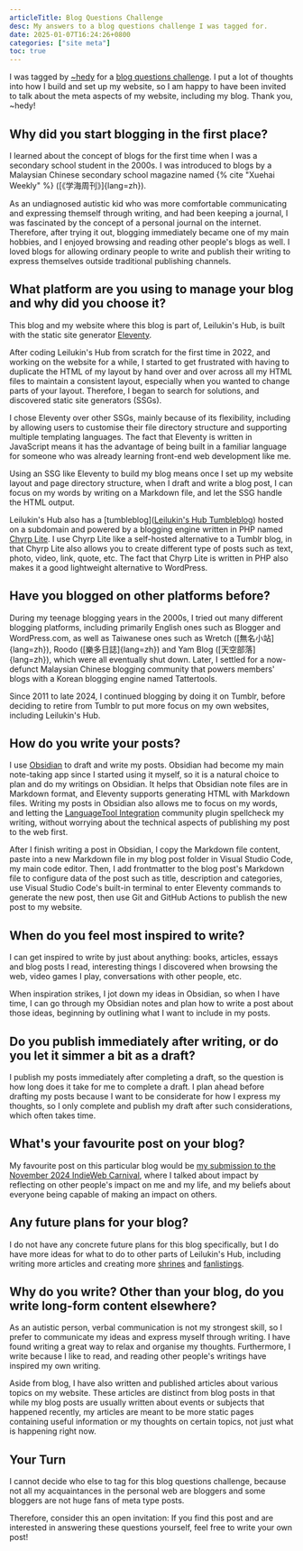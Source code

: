 ```yaml
---
articleTitle: Blog Questions Challenge
desc: My answers to a blog questions challenge I was tagged for.
date: 2025-01-07T16:24:26+0800
categories: ["site meta"]
toc: true
---
```


I was tagged by [~hedy](https://home.hedy.dev/) for a [blog questions challenge](https://home.hedy.dev/posts/blog-questions-challenge/). I put a lot of thoughts into how I build and set up my website, so I am happy to have been invited to talk about the meta aspects of my website, including my blog. Thank you, ~hedy!

## Why did you start blogging in the first place?

I learned about the concept of blogs for the first time when I was a secondary school student in the 2000s. I was introduced to blogs by a Malaysian Chinese secondary school magazine named {% cite "Xuehai Weekly" %} ([《学海周刊》]{lang=zh}).

As an undiagnosed autistic kid who was more comfortable communicating and expressing themself through writing, and had been keeping a journal, I was fascinated by the concept of a personal journal on the internet. Therefore, after trying it out, blogging immediately became one of my main hobbies, and I enjoyed browsing and reading other people's blogs as well. I loved blogs for allowing ordinary people to write and publish their writing to express themselves outside traditional publishing channels.

## What platform are you using to manage your blog and why did you choose it?

This blog and my website where this blog is part of, Leilukin's Hub, is built with the static site generator [Eleventy](https://www.11ty.dev/).

After coding Leilukin's Hub from scratch for the first time in 2022, and working on the website for a while, I started to get frustrated with having to duplicate the HTML of my layout by hand over and over across all my HTML files to maintain a consistent layout, especially when you wanted to change parts of your layout. Therefore, I began to search for solutions, and discovered static site generators (SSGs).

I chose Eleventy over other SSGs, mainly because of its flexibility, including by allowing users to customise their file directory structure and supporting multiple templating languages. The fact that Eleventy is written in JavaScript means it has the advantage of being built in a familiar language for someone who was already learning front-end web development like me.

Using an SSG like Eleventy to build my blog means once I set up my website layout and page directory structure, when I draft and write a blog post, I can focus on my words by writing on a Markdown file, and let the SSG handle the HTML output.

Leilukin's Hub also has a [tumbleblog]([Leilukin's Hub Tumbleblog](https://tumbleblog.leilukin.com/)) hosted on a subdomain and powered by a blogging engine written in PHP named [Chyrp Lite](https://chyrplite.net/). I use Chyrp Lite like a self-hosted alternative to a Tumblr blog, in that Chyrp Lite also allows you to create different type of posts such as text, photo, video, link, quote, etc. The fact that Chyrp Lite is written in PHP also makes it a good lightweight alternative to WordPress.

## Have you blogged on other platforms before?

During my teenage blogging years in the 2000s, I tried out many different blogging platforms, including primarily English ones such as Blogger and WordPress.com, as well as Taiwanese ones such as Wretch ([無名小站]{lang=zh}), Roodo ([樂多日誌]{lang=zh}) and Yam Blog ([天空部落]{lang=zh}), which were all eventually shut down. Later, I settled for a now-defunct Malaysian Chinese blogging community that powers members' blogs with a Korean blogging engine named Tattertools.

Since 2011 to late 2024, I continued blogging by doing it on Tumblr, before deciding to retire from Tumblr to put more focus on my own websites, including Leilukin's Hub.

## How do you write your posts?

I use [Obsidian](https://obsidian.md/) to draft and write my posts. Obsidian had become my main note-taking app since I started using it myself, so it is a natural choice to plan and do my writings on Obsidian. It helps that Obsidian note files are in Markdown format, and Eleventy supports generating HTML with Markdown files. Writing my posts in Obsidian also allows me to focus on my words, and letting the [LanguageTool Integration](https://github.com/Clemens-E/obsidian-languagetool-plugin) community plugin spellcheck my writing, without worrying about the technical aspects of publishing my post to the web first.

After I finish writing a post in Obsidian, I copy the Markdown file content, paste into a new Markdown file in my blog post folder in Visual Studio Code, my main code editor. Then, I add frontmatter to the blog post's Markdown file to configure data of the post such as title, description and categories, use Visual Studio Code's built-in terminal to enter Eleventy commands to generate the new post, then use Git and GitHub Actions to publish the new post to my website.

## When do you feel most inspired to write?

I can get inspired to write by just about anything: books, articles, essays and blog posts I read, interesting things I discovered when browsing the web, video games I play, conversations with other people, etc.

When inspiration strikes, I jot down my ideas in Obsidian, so when I have time, I can go through my Obsidian notes and plan how to write a post about those ideas, beginning by outlining what I want to include in my posts.

## Do you publish immediately after writing, or do you let it simmer a bit as a draft?

I publish my posts immediately after completing a draft, so the question is how long does it take for me to complete a draft. I plan ahead before drafting my posts because I want to be considerate for how I express my thoughts, so I only complete and publish my draft after such considerations, which often takes time.

## What's your favourite post on your blog?

My favourite post on this particular blog would be [my submission to the November 2024 IndieWeb Carnival](2024-12-01-indieweb-carnival-november-2024-impact.md), where I talked about impact by reflecting on other people's impact on me and my life, and my beliefs about everyone being capable of making an impact on others.

## Any future plans for your blog?

I do not have any concrete future plans for this blog specifically, but I do have more ideas for what to do to other parts of Leilukin's Hub, including writing more articles and creating more [shrines](/shrines) and [fanlistings](https://fan.leilukin.com/).

## Why do you write? Other than your blog, do you write long-form content elsewhere?

As an autistic person, verbal communication is not my strongest skill, so I prefer to communicate my ideas and express myself through writing. I have found writing a great way to relax and organise my thoughts. Furthermore, I write because I like to read, and reading other people's writings have inspired my own writing.

Aside from blog, I have also written and published articles about various topics on my website. These articles are distinct from blog posts in that while my blog posts are usually written about events or subjects that happened recently, my articles are meant to be more static pages containing useful information or my thoughts on certain topics, not just what is happening right now.

## Your Turn

I cannot decide who else to tag for this blog questions challenge, because not all my acquaintances in the personal web are bloggers and some bloggers are not huge fans of meta type posts.

Therefore, consider this an open invitation: If you find this post and are interested in answering these questions yourself, feel free to write your own post!